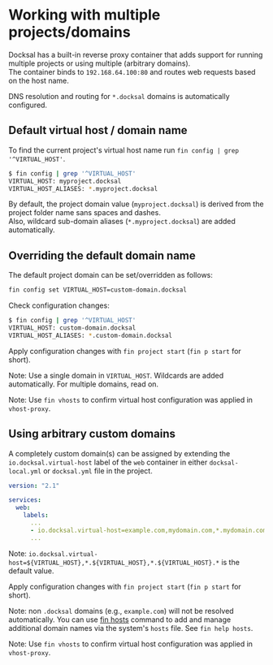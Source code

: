 # Working with multiple projects/domains

Docksal has a built-in reverse proxy container that adds support for running multiple projects or using multiple (arbitrary domains).  
The container binds to `192.168.64.100:80` and routes web requests based on the host name.

DNS resolution and routing for `*.docksal` domains is automatically configured. 


## Default virtual host / domain name

To find the current project's virtual host name run `fin config | grep '^VIRTUAL_HOST'`.

```bash
$ fin config | grep '^VIRTUAL_HOST'
VIRTUAL_HOST: myproject.docksal
VIRTUAL_HOST_ALIASES: *.myproject.docksal
```

By default, the project domain value (`myproject.docksal`) is derived from the project folder name sans spaces and dashes.  
Also, wildcard sub-domain aliases (`*.myproject.docksal`) are added automatically.


## Overriding the default domain name

The default project domain can be set/overridden as follows:

```bash
fin config set VIRTUAL_HOST=custom-domain.docksal
```

Check configuration changes:

````bash
$ fin config | grep '^VIRTUAL_HOST'
VIRTUAL_HOST: custom-domain.docksal
VIRTUAL_HOST_ALIASES: *.custom-domain.docksal
````

Apply configuration changes with `fin project start` (`fin p start` for short).

Note: Use a single domain in `VIRTUAL_HOST`. Wildcards are added automatically. For multiple domains, read on.

Note: Use `fin vhosts` to confirm virtual host configuration was applied in `vhost-proxy`.

## Using arbitrary custom domains

A completely custom domain(s) can be assigned by extending the `io.docksal.virtual-host` label of the `web` container in 
either `docksal-local.yml` or `docksal.yml` file in the project.

```yaml
version: "2.1"

services:
  web:
    labels:
      ...
      - io.docksal.virtual-host=example.com,mydomain.com,*.mydomain.com
      ...
```

Note: `io.docksal.virtual-host=${VIRTUAL_HOST},*.${VIRTUAL_HOST},*.${VIRTUAL_HOST}.*` is the default value.

Apply configuration changes with `fin project start` (`fin p start` for short).

Note: non `.docksal` domains (e.g., `example.com`) will not be resolved automatically.
You can use [fin hosts](advanced/fin.md#fin-help-hosts) command to add and manage additional domain names via the system's `hosts` file. 
See `fin help hosts`.

Note: Use `fin vhosts` to confirm virtual host configuration was applied in `vhost-proxy`.
